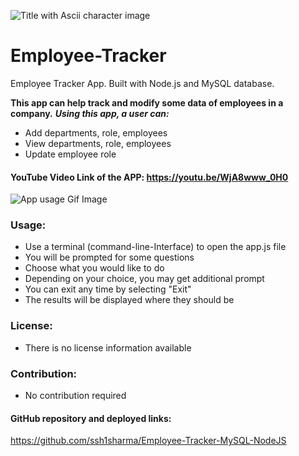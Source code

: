 ![ Title with Ascii character image](https://github.com/ssh1sharma/Employee-Tracker-MySQL-NodeJS/blob/master/References_Scrennshots_Etc/ascii-character.JPG)

# Employee-Tracker
Employee Tracker App. Built with Node.js and MySQL database.

**This app can help track and modify some data of employees in a company.**
***Using this app, a user can:***
- Add departments, role, employees
- View departments, role, employees
- Update employee role
  
#### YouTube Video Link of the APP:  https://youtu.be/WjA8www_0H0

![ App usage Gif Image](https://github.com/ssh1sharma/Employee-Tracker-MySQL-NodeJS/blob/master/References_Scrennshots_Etc/employee-tracker.gif)

### Usage: 
- Use a terminal (command-line-Interface) to open the app.js file 
- You will be prompted for some questions
- Choose what you would like to do
- Depending on your choice, you may get additional prompt
- You can exit any time by selecting "Exit"
- The results will be displayed where they should be
  
### License:
- There is no license information available

### Contribution: 
- No contribution required

#### GitHub repository and deployed links:
https://github.com/ssh1sharma/Employee-Tracker-MySQL-NodeJS




  
